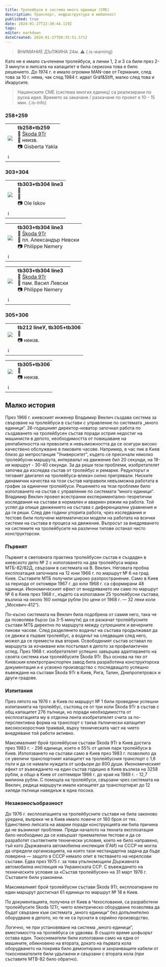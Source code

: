```yaml
---
title: Тролейбуси в система много единици (СМЕ)
description: Транспорт, инфраструктура и мобилност
published: true
date: 2024-01-27T22:30:44.119Z
tags: 
editor: markdown
dateCreated: 2024-01-27T00:35:51.571Z
---
```


> ВНИМАНИЕ ДЪЛЖИНА 24м. ⚠️
{.is-warning}


Като не е имало съчленени тролейбуси, а линии 1, 2 и 3 са били през 2-3 минути и липсата на капацитет е била сериозна това е било решението. До 1974 г. е имало огромни MAN-ове от Германия, след това за 10 г. няма, чак след 1984 г. идват Gräf&Stift, малко след това и Икарусите. 

> Нашенските СМЕ (система многих единиц) са реализирани по руска идея.
> Времето за закачане / разкачане по проект е 10 - 15 мин.
{.is-info}

### 258+259
<!--следващ пост--> 
<div class="table-responsive"><table style="width:100%"><tr>
<td><img src="http://46.10.181.183:1518/trinmo/gallery/gisberta-yakla/tb258%20%20tb259%20depo.jpg"></td>
<td><b>tb258+tb259</b><br> 🚎 <a href="/bg/public-transport/fleet-list/1964-Skoda-9Tr">Škoda 9Tr</a><br>📌 неизв.<br> 📷 Gisberta Yakla<br></td></tr>
  <td colspan=2 >ℹ️ </td></table></div>
  

### 303+304
 <!--следващ пост--> 
<div class="table-responsive"><table style="width:100%"><tr>
<td><img src="http://46.10.181.183:1518/trinmo/gallery/ole-iskov/tb303%20tb304%20line3.jpg"></td>
<td><b>tb303+tb304 line3</b><br> 🚋 <a href=""></a> <br>📌<br> 📷 Ole Iskov</td></tr>
  <td colspan=2 >ℹ️ </td></table></div>
  
<!--следващ пост--> 
<div class="table-responsive"><table style="width:100%"><tr>
<td><img src="http://46.10.181.183:1518/trinmo/gallery/philippe-nemery/tb303+tb304%20line3%20(1).jpg"></td>
<td><b>	tb303+tb304 line3</b><br> 🚎 <a href="/bg/public-transport/fleet-list/1964-Skoda-9Tr">Škoda 9Tr</a> <br>📌 пл. Александър Невски<br> 📷 Philippe Nemery</td></tr>
  <td colspan=2 >ℹ️ </td></table></div>
  
<!--следващ пост--> 
<div class="table-responsive"><table style="width:100%"><tr>
<td><img src="http://46.10.181.183:1518/trinmo/gallery/philippe-nemery/tb303+tb304%20line3.jpg"></td>
<td><b>	tb303+tb304 line3</b><br> 🚎 <a href="/bg/public-transport/fleet-list/1964-Skoda-9Tr">Škoda 9Tr</a> <br>📌 пам. Васил Левски<br> 📷 Philippe Nemery</td></tr>
  <td colspan=2 >ℹ️ </td></table></div>
 

### 305+306 
<!--следващ пост--> 
<div class="table-responsive"><table style="width:100%"><tr>
<td><img src="http://46.10.181.183:1518/trinmo/gallery/boris-miladinov/9TR/tb212%20198z.jpg"></td>
<td><b><b>tb212 lineУ, tb305+tb306 </b></b><br>📌  <br> 📷 неизв.</td></tr>
  <td colspan=2 >ℹ️ </td></table></div>

<!--следващ пост--> 
<div class="table-responsive"><table style="width:100%"><tr>
<td><img src="http://46.10.181.183:1518/trinmo/gallery/boris-miladinov/9TR/tb306%20line3%20198z.jpg"></td>
<td><b><b>tb305+tb306 </b></b><br>📌  <br> 📷 неизв.</td></tr>
  <td colspan=2 >ℹ️ </td></table></div>
  
  
## Малко история  
През 1966 г. киевският инженер Владимир Веклич създава система за свързване на тролейбуси в състави с управление по системата „много единици“. 26-годишният директор-новатор започнал работа по създаването на тролейбусен състав поради острия недостиг на машинисти в депото, необходимостта от повишаване на рентабилността на превозите и невъзможността да се осигури високо качествено обслужване в пиковите часове. Например, в час пик в Киев близо до метростанция "Университет", където се пресичали няколко тролейбусни маршрута, интервалът на движение бил 20 секунди, на 18-ия маршрут - 30-40 секунди. За да реши тези проблеми, изобретателят започва да изследва състав от тролейбус и ремарке. Редукторът и тяговият двигател на тролейбуса-влекач силно прегрявали. Ниските динамични качества на този състав направили невъзможна работата в график за единични тролейбуси. Решението на тези проблеми било използването на състав с управление по системата “много единици“. Владимир Веклич провел всестранни експериментално-теоретични изследвания на състави в нормален и авариен режим на работа. Той успял да опише движението на състава с диференциални уравнения и да ги реши. След две години упорита работа, чрез изследвания и тестове били получени математически модели на работата на всички системи на състава в процеса на движение. Въпросът за внедряването на системите на тролейбусите на различни типове останал чисто конструкторски.

### Първият
Първият в световната практика тролейбусен състав е създаден в киевското депо № 2 с използването на два тролейбуса марка МТБ-82/82Д, свързани в системата на В. Веклич. Неговата пробна експлоатация започнала на 12 юни 1966 г. по маршрут № 6 на град Киев. Съставите МТБ получили широко разпространение. Само в Киев за периода от октомври 1967 г. до юли 1968 г. са сформирани 48 единици. Икономическият ефект от внедряването им само по маршрут № 6 в Киев през 1968 г., където са използвани 25 тролейбусни състава, възлиза на около 160 хиляди рубли (по цени от 1968 г. — 32 леки коли „Москвич-412“).

По-късно системата на Веклич била подобрена от самия него, така че да позволява бързо (за 3-5 минути) да се разкачат тролейбусните състави МТБ директно по маршрута между сутрешните и вечерните пикови часове. След разделянето водачът на състава продължавал да се движи в първия тролейбус, а водачът на следващия след него, можел да се премести във втория. Освободеният състав оставал по маршрута за изчакване или постъпвал в депото за профилактичен оглед. През 1968 г. изобретателят успешно завършва адаптирането на своята система към тролейбусите Škoda 9Tr. Въз основа на тях от Киевския електротранспортен завод била разработена конструкторска документация и е усвоено производство с последващото успешно въвеждане на състави Škoda 9Tr в Киев, Рига, Талин, Днепропетровск и други градове.

### Изпитания
През лятото на 1976 г. в Киев по маршрут № 1 били проведени успешни изпитанията на тролейбус, състоящ се от три коли Škoda 9Tr в състав  с общ капацитет 276 пътници, но поради необходимостта от експлоатацията му в отделна лента изобретателят счита за по-перспективна форма на транспорт с такъв пътнически капацитет високоскоростния трамвай, върху техническата част на чието внедряване той работи активно.

Максималният брой тролейбусни състави Škoda 9Tr в Киев достига през 1983 г. - 296 единици, което е 55% от целия парк тролейбуси в Киев. Използването на състави само в Киев през 1983 г. позволило да се увеличи транспортният капацитет на тролейбусния транспорт с 1,6 пъти и да се намали нуждата от шофьори до 800 души. Икономическият ефект от въвеждането на един състав годишно в Киев възлиза на 3258 рубли, а общо в Киев от септември 1966 г. до края на 1989 г. - 12,7 милиона рубли. С помощта на тролейбуси, свързани чрез системата на Веклич, редица маршрути имали капацитет да транспортират до 12 хиляди пътници наведнъж в една посока.

### Незаконосъобразност
До 1976 г. експлоатацията на тролейбусните състави не била законово уредена, въпреки че в Киев имало повече от 160 броя от тях. Единствено липсата на аварии поради конструкцията им била причина да не възникнат проблеми. Преди началото на тяхната експлоатация било необходимо да се извършат приемателни тестове и да се разработят съответните технически условия, което не било направено, тъй като Държавната автомобилна инспекция (ГАИ) на СССР не могла да определи организацията, на която тази нестандартна задача да бъде поверена — защото в СССР нямало опит в тестването на нерелсови състави. Едва през 1975 г. за това упълномощили Държавната автомобилна инспекция на Украинската ССР. С въвеждането на техническите условия за «Състав тролейбусен» на 31 март 1976 г. Съставите били узаконени.

Максималният брой тролейбусни състави Škoda 9Tr, експлоатирани по един маршрут достигнал 61 единици по маршрут № 18 в Киев.

По документацията, получена от Киев в Чехословакия, са разработени тролейбусите Skoda 12Tr, чието електрическо оборудване позволява да бъдат свързани към системата „много единици“ без допълнително оборудване в депото, но те не са пуснати в серийно производство.

Логично, че при установяване на система „много единици“, вместимостта на тролейбуса се удвоява. В същото време шофьорът остава един. Токоснематели били използвани само на една от машините, обикновено на втората, докато на първата кола оборудването на покрива било демонтирано и захранващите кабели от токоснемателите били удължени и свързани с втората кола (при съставите MTB-82 било обратно).